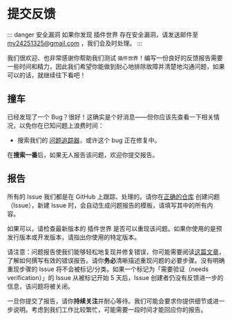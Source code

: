 # 提交反馈

::: danger 安全漏洞
如果你发现 插件世界 存在安全漏洞，请发送邮件至 [my24251325@gmail.com](mailto:my24251325@gmail.com) ，我们会及时处理。
:::

我们很欢迎、也非常感谢你帮助我们测试 `插件世界`！编写一份良好的反馈报告需要一些时间和精力，因此我们希望你能做到耐心地排除故障并清楚地沟通问题，如果可以的话，就继续往下看吧！

## 撞车

已经发现了一个 Bug？很好！这确实是个好消息——但你应该先查看一下相关情况，以免你在已知问题上浪费时间：

<!-- - 搜索 [支持社区](https://github.com/mouyong/vitepress-doc-website/discussions)，看看这个 bug 是否已经被报告。 -->
- 搜索我们的 [问题追踪器](https://gitee.com/github-mouyong/plugins-world/issues)，或许这个 bug 正在修复中。

在**搜索一番**后，如果无人报告该问题，欢迎你提交报告。

## 报告

所有的 Issue 我们都是在 GitHub 上跟踪、处理的。请你在[正确的仓库](https://gitee.com/github-mouyong/plugins-world) 创建问题（Issue），新建 Issue 时，会自动生成问题报告的模板，请填写其中的所有内容。

如果可以，请检查最新版本的 插件世界 是否可以重现该问题。如果你使用的是预发行版本或开发版本，请指出你使用的特定版本。

请注意：问题报告使我们能够轻松地复现并修复错误，你可能需要阅读[这篇文章](https://www.chiark.greenend.org.uk/~sgtatham/bugs-cn.html)，了解如何撰写有效的错误报告。请你**务必**清晰描述重现问题的必要步骤。没有明确重现步骤的 Issue 将不会被标记/分类。如果一个标记为「需要验证（needs verification）」的 Issue 从被标记开始 5 天后，Issue 创建者仍没有反馈进一步的信息，该问题将被关闭。

一旦你提交了报告，请你**持续关注**并耐心等待。我们可能会要求你提供细节或进一步说明。考虑到我们工作比较繁忙，可能需要一段时间才能回应你的报告。